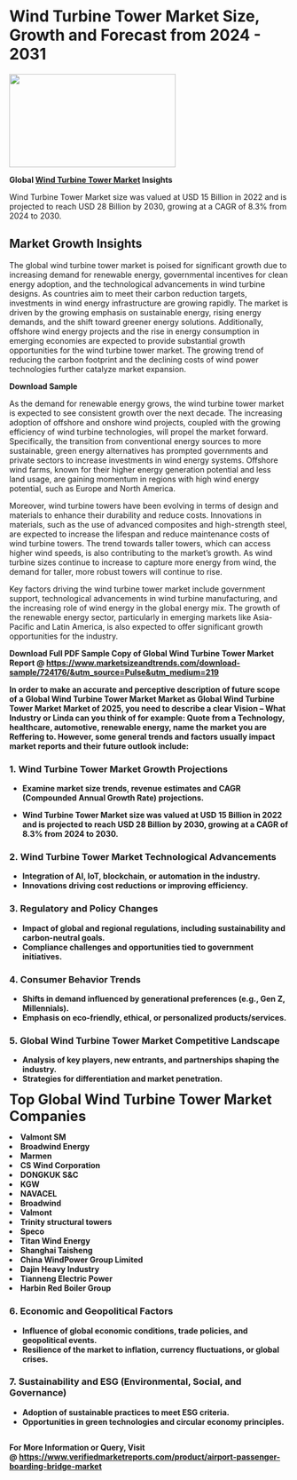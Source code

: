 <H1>Wind Turbine Tower Market Size, Growth and Forecast from 2024 - 2031</H1><img class="aligncenter size-medium wp-image-584254" src="https://thirdeyenews.in/wp-content/uploads/2024/09/Global-Market-Research-300x168.jpeg" alt="" width="300" height="168" /><p><strong>Global&nbsp;<a href="https://www.marketsizeandtrends.com/download-sample/724176/&amp;utm_source=Pulse&amp;utm_medium=219">Wind Turbine Tower Market</a> Insights</strong></p><p>Wind Turbine Tower Market size was valued at USD 15 Billion in 2022 and is projected to reach USD 28 Billion by 2030, growing at a CAGR of 8.3% from 2024 to 2030.</p><p><h2>Market Growth Insights</h2> <p>The global wind turbine tower market is poised for significant growth due to increasing demand for renewable energy, governmental incentives for clean energy adoption, and the technological advancements in wind turbine designs. As countries aim to meet their carbon reduction targets, investments in wind energy infrastructure are growing rapidly. The market is driven by the growing emphasis on sustainable energy, rising energy demands, and the shift toward greener energy solutions. Additionally, offshore wind energy projects and the rise in energy consumption in emerging economies are expected to provide substantial growth opportunities for the wind turbine tower market. The growing trend of reducing the carbon footprint and the declining costs of wind power technologies further catalyze market expansion.</p> <p><strong>Download Sample</strong></p> <p>As the demand for renewable energy grows, the wind turbine tower market is expected to see consistent growth over the next decade. The increasing adoption of offshore and onshore wind projects, coupled with the growing efficiency of wind turbine technologies, will propel the market forward. Specifically, the transition from conventional energy sources to more sustainable, green energy alternatives has prompted governments and private sectors to increase investments in wind energy systems. Offshore wind farms, known for their higher energy generation potential and less land usage, are gaining momentum in regions with high wind energy potential, such as Europe and North America.</p> <p>Moreover, wind turbine towers have been evolving in terms of design and materials to enhance their durability and reduce costs. Innovations in materials, such as the use of advanced composites and high-strength steel, are expected to increase the lifespan and reduce maintenance costs of wind turbine towers. The trend towards taller towers, which can access higher wind speeds, is also contributing to the market’s growth. As wind turbine sizes continue to increase to capture more energy from wind, the demand for taller, more robust towers will continue to rise.</p> <p>Key factors driving the wind turbine tower market include government support, technological advancements in wind turbine manufacturing, and the increasing role of wind energy in the global energy mix. The growth of the renewable energy sector, particularly in emerging markets like Asia-Pacific and Latin America, is also expected to offer significant growth opportunities for the industry.</p> <p><strong></p><p><span class=""><strong>Download Full PDF Sample Copy of Global Wind Turbine Tower Market Report</strong> @ <a href="https://www.marketsizeandtrends.com/download-sample/724176/&amp;utm_source=Pulse&amp;utm_medium=219" target="_blank">https://www.marketsizeandtrends.com/download-sample/724176/&amp;utm_source=Pulse&amp;utm_medium=219</a></span></p><p>In order to make an accurate and perceptive description of future scope of a Global&nbsp;Wind Turbine Tower Market Market as Global&nbsp;Wind Turbine Tower Market Market of 2025, you need to describe a clear Vision &ndash; What Industry or Linda can you think of for example: Quote from a Technology, healthcare, automotive, renewable energy, name the market you are Reffering to. However, some general trends and factors usually impact market reports and their future outlook include:</p><h3>1.&nbsp;<strong>Wind Turbine Tower Market Growth Projections</strong></h3><ul><li>Examine market size trends, revenue estimates and CAGR (Compounded Annual Growth Rate) projections.</li><li><p>Wind Turbine Tower Market size was valued at USD 15 Billion in 2022 and is projected to reach USD 28 Billion by 2030, growing at a CAGR of 8.3% from 2024 to 2030.</p></li></ul><h3>2.&nbsp;<strong>Wind Turbine Tower Market Technological Advancements</strong></h3><ul><li>Integration of AI, IoT, blockchain, or automation in the industry.</li><li>Innovations driving cost reductions or improving efficiency.</li></ul><h3>3.&nbsp;<strong>Regulatory and Policy Changes</strong></h3><ul><li>Impact of global and regional regulations, including sustainability and carbon-neutral goals.</li><li>Compliance challenges and opportunities tied to government initiatives.</li></ul><h3>4.&nbsp;<strong>Consumer Behavior Trends</strong></h3><ul><li>Shifts in demand influenced by generational preferences (e.g., Gen Z, Millennials).</li><li>Emphasis on eco-friendly, ethical, or personalized products/services.</li></ul><h3>5.&nbsp;<strong>Global Wind Turbine Tower Market Competitive Landscape</strong></h3><ul><li>Analysis of key players, new entrants, and partnerships shaping the industry.</li><li>Strategies for differentiation and market penetration.</li></ul><p data-pm-slice="1 1 []"><span style="color: inherit; font-family: inherit; font-size: 25px;">Top Global Wind Turbine Tower Market Companies</span></p><div class="" data-test-id=""><p><li>Valmont SM</li><li> Broadwind Energy</li><li> Marmen</li><li> CS Wind Corporation</li><li> DONGKUK S&C</li><li> KGW</li><li> NAVACEL</li><li> Broadwind</li><li> Valmont</li><li> Trinity structural towers</li><li> Speco</li><li> Titan Wind Energy</li><li> Shanghai Taisheng</li><li> China WindPower Group Limited</li><li> Dajin Heavy Industry</li><li> Tianneng Electric Power</li><li> Harbin Red Boiler Group</li></p></div><h3>6.&nbsp;<strong>Economic and Geopolitical Factors</strong></h3><ul><li>Influence of global economic conditions, trade policies, and geopolitical events.</li><li>Resilience of the market to inflation, currency fluctuations, or global crises.</li></ul><h3>7.&nbsp;<strong>Sustainability and ESG (Environmental, Social, and Governance)</strong></h3><ul><li>Adoption of sustainable practices to meet ESG criteria.</li><li>Opportunities in green technologies and circular economy principles.</li></ul><h2><strong style="font-size: 14px;">For More Information or Query, Visit @&nbsp;</strong><a style="background-color: #ffffff; font-size: 14px;" href="https://www.marketsizeandtrends.com/report/wind-turbine-tower-market/" target="_blank">https://www.verifiedmarketreports.com/product/airport-passenger-boarding-bridge-market</a></h2>
